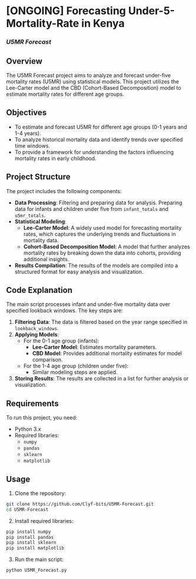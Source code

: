 # [ONGOING] Forecasting Under-5-Mortality-Rate in Kenya
### _U5MR Forecast_

## Overview

The U5MR Forecast project aims to analyze and forecast under-five mortality rates (U5MR) using statistical models. This project utilizes the Lee-Carter model and the CBD (Cohort-Based Decomposition) model to estimate mortality rates for different age groups.

## Objectives

- To estimate and forecast U5MR for different age groups (0-1 years and 1-4 years).
- To analyze historical mortality data and identify trends over specified time windows.
- To provide a framework for understanding the factors influencing mortality rates in early childhood.

## Project Structure

The project includes the following components:
- **Data Processing**: Filtering and preparing data for analysis. Preparing data for infants and children under five from `infant_totals` and `u5mr_totals`.
- **Statistical Modeling**:
  - **Lee-Carter Model**: A widely used model for forecasting mortality rates, which captures the underlying trends and fluctuations in mortality data.
  - **Cohort-Based Decomposition Model**: A model that further analyzes mortality rates by breaking down the data into cohorts, providing additional insights.
- **Results Compilation**: The results of the models are compiled into a structured format for easy analysis and visualization.

## Code Explanation

The main script processes infant and under-five mortality data over specified lookback windows. The key steps are:

1. **Filtering Data**: The data is filtered based on the year range specified in `lookback_windows`.
2. **Applying Models**:
   - For the 0-1 age group (infants):
     - **Lee-Carter Model**: Estimates mortality parameters.
     - **CBD Model**: Provides additional mortality estimates for model comparison.
   - For the 1-4 age group (children under five):
     - Similar modeling steps are applied.
3. **Storing Results**: The results are collected in a list for further analysis or visualization.

## Requirements

To run this project, you need:
- Python 3.x
- Required libraries:
  - `numpy`
  - `pandas`
  - `sklearn`
  - `matplotlib`

## Usage

1. Clone the repository:
```bash
git clone https://github.com/Clyf-bits/U5MR-Forecast.git
cd U5MR-Forecast
```
2. Install required libraries:

```bash
pip install numpy
pip install pandas
pip install sklearn
pip install matplotlib
```
3. Run the main script:
```bash
python U5MR_Forecast.py
```





